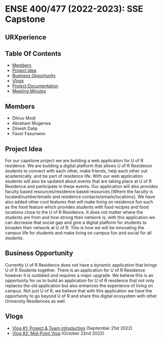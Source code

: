 # ENSE 400/477 (2022-2023): SSE Capstone
## URXperience



## Table Of Contents
* [Members](#members)
* [Project Idea](#project-idea)
* [Business Opportunity](#business-opportunity)
* [Vlogs](#vlogs)
* [Project Documentation](https://github.com/The-4-Codesmen/URXperience/tree/main/Documentations)
* [Meeting Minutes](https://github.com/The-4-Codesmen/URXperience/tree/main/Documentations/Meeting%20Minutes)


## Members
* Dhruv Modi
* Abraham Mugerwa
* Dinesh Dalip
* Favor Fasunwon

## Project Idea
For our capstone project we are building a web application for U of R residence. We are building a digital platform that allows U of R Residence students to connect with each other, make friends, help each other out academically, and be part of residence life. With our web application students will also be updated about events that are taking place at U of R Residence and participate in these events. Our application will also provides faculty based resources/residence based resources [Where the faculty is located/number/emails and residence contacts/emails/locations]. We have also added other cool features that will make living on residence fun such as the food feature which provides students with food recipes and food locations close to the U of R Residence. It does not matter where the students are from and how strong their network is, with this application we can decrease that social gap and give a digital platform for students to broaden their network at U of R. This is how we will be innovating the campus life for students and make living on campus fun and social for all students.  

## Business Opportunity
Currently U of R Residence does not have a dynamic application that brings U of R Students together. There is an application for U of R Residence however it is outdated and requires a major upgrade. We believe this is an opportunity for us to build an application for U of R residence that not only replaces the old application but also enhances the experience of living on campus.  Not just U of R, we believe that with this application we have the opportunity to go beyond U of R and share this digital ecosystem with other University Residences as well.

## Vlogs
* [Vlog #1: Project & Team introduction](https://youtu.be/CwC5acNc9uk) (September 21st 2022)
* [Vlog #2: Mid-Point Vlog](https://www.youtube.com/watch?v=M_x3-5nWpAg) (October 22nd 2022)
